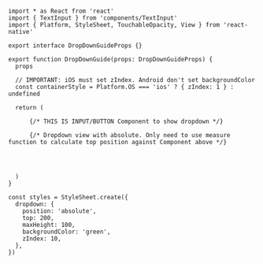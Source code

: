 <pre><code>
import * as React from 'react'
import { TextInput } from 'components/TextInput'
import { Platform, StyleSheet, TouchableOpacity, View } from 'react-native'

export interface DropDownGuideProps {}

export function DropDownGuide(props: DropDownGuideProps) {
  props

  // IMPORTANT: iOS must set zIndex. Android don't set backgroundColor
  const containerStyle = Platform.OS === 'ios' ? { zIndex: 1 } : undefined

  return (
    <View style={containerStyle}>
      {/* THIS IS INPUT/BUTTON Component to show dropdown */}
      <TextInput />
      {/* Dropdown view with absolute. Only need to use measure function to calculate top position against Component above */}
      <View style={styles.dropdown}>
        <TouchableOpacity />
      </View>
    </View>
  )
}

const styles = StyleSheet.create({
  dropdown: {
    position: 'absolute',
    top: 200,
    maxHeight: 100,
    backgroundColor: 'green',
    zIndex: 10,
  },
})
</code></pre>
